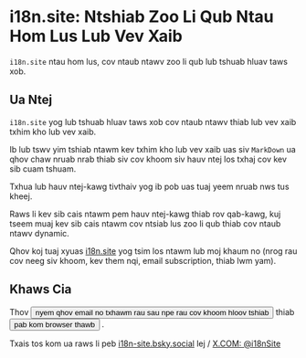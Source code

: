 # i18n.site: Ntshiab Zoo Li Qub Ntau Hom Lus Lub Vev Xaib

`i18n.site` ntau hom lus, cov ntaub ntawv zoo li qub lub tshuab hluav taws xob.

## Ua Ntej

`i18n.site` yog lub tshuab hluav taws xob cov ntaub ntawv thiab lub vev xaib txhim kho lub vev xaib.

Ib lub tswv yim tshiab ntawm kev txhim kho lub vev xaib uas siv `MarkDown` ua qhov chaw nruab nrab thiab siv cov khoom siv hauv ntej los txhaj cov kev sib cuam tshuam.

Txhua lub hauv ntej-kawg tivthaiv yog ib pob uas tuaj yeem nruab nws tus kheej.

Raws li kev sib cais ntawm pem hauv ntej-kawg thiab rov qab-kawg, kuj tseem muaj kev sib cais ntawm cov ntsiab lus zoo li qub thiab cov ntaub ntawv dynamic.

Qhov koj tuaj xyuas [i18n.site](/) yog tsim los ntawm lub moj khaum no (nrog rau cov neeg siv khoom, kev them nqi, email subscription, thiab lwm yam).

## Khaws Cia

Thov <button onclick="mailsub()">nyem qhov email no txhawm rau sau npe rau cov khoom hloov tshiab</button> thiab <button onclick="webpush()">pab kom browser thawb</button> .

Txais tos kom ua raws li peb [i18n-site.bsky.social](https://bsky.app/profile/i18n-site.bsky.social) lej / [X.COM: @i18nSite](https://x.com/i18nSite)